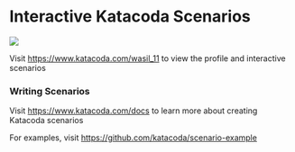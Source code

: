 # Interactive Katacoda Scenarios

[![](http://shields.katacoda.com/katacoda/wasil_11/count.svg)](https://www.katacoda.com/wasil_11 "Get your profile on Katacoda.com")

Visit https://www.katacoda.com/wasil_11 to view the profile and interactive scenarios

### Writing Scenarios
Visit https://www.katacoda.com/docs to learn more about creating Katacoda scenarios

For examples, visit https://github.com/katacoda/scenario-example
